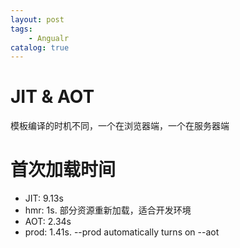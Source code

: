 ```yaml
---
layout: post
tags: 
    - Angualr
catalog: true
---
```



# JIT & AOT

模板编译的时机不同，一个在浏览器端，一个在服务器端

# 首次加载时间

- JIT: 9.13s
- hmr: 1s. 部分资源重新加载，适合开发环境
- AOT: 2.34s
- prod: 1.41s. --prod automatically turns on --aot